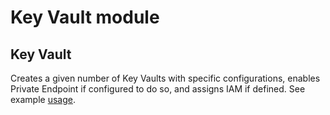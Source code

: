 # Key Vault module

## Key Vault

Creates a given number of Key Vaults with specific configurations, enables Private Endpoint if configured to do so, and assigns IAM if defined. See example [usage](https://raw.githubusercontent.com/heathen1878/terraform-azurerm-key-vault/main/terraform.tfvars.example).

